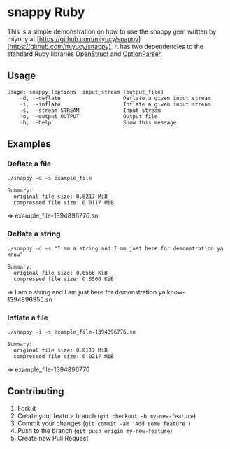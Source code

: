 snappy Ruby
===========

This is a simple demonstration on how to use the snappy gem written by miyucy at [https://github.com/miyucy/snappy](https://github.com/miyucy/snappy). It has two dependencies to the standard Ruby libraries [OpenStruct](http://www.ruby-doc.org/stdlib-2.0/libdoc/ostruct/rdoc/OpenStruct.html) and [OptionParser](http://ruby-doc.org/stdlib-2.1.0/libdoc/optparse/rdoc/OptionParser.html).

Usage
-----

    Usage: snappy [options] input_stream [output_file]
        -d, --deflate                    Deflate a given input stream
        -i, --inflate                    Inflate a given input stream
        -s, --stream STREAM              Input stream
        -o, --output OUTPUT              Output file
        -h, --help                       Show this message

Examples
--------

### Deflate a file

    ./snappy -d -s example_file

    Summary:
      original file size: 0.0217 MiB
      compressed file size: 0.0117 MiB

=> example_file-1394896776.sn

### Deflate a string

    ./snappy -d -s "I am a string and I am just here for demonstration ya know"

    Summary:
      original file size: 0.0566 KiB
      compressed file size: 0.0566 KiB

=> I am a string and I am just here for demonstration ya know-1394896955.sn

### Inflate a file

    ./snappy -i -s example_file-1394896776.sn

    Summary:
      original file size: 0.0117 MiB
      compressed file size: 0.0217 MiB

=> example_file-1394896776

Contributing
------------

1. Fork it
2. Create your feature branch (`git checkout -b my-new-feature`)
3. Commit your changes (`git commit -am 'Add some feature'`)
4. Push to the branch (`git push origin my-new-feature`)
5. Create new Pull Request
